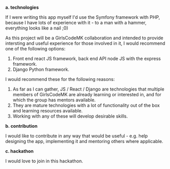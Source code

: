 **a. technologies**

If I were writing this app myself I'd use the Symfony framework with PHP, because I have lots of experience with it - to a man with a hammer, everything looks like a nail ;0)

As this project will be a GirlsCodeMK collaboration and intended to provide intersting and useful experience for those involved in it, I would recommend one of the following options:

1. Front end react JS framework, back end API node JS with the express framework.
2. Django Python framework.

I would recommend these for the following reasons:

1. As far as I can gather, JS / React / Django are technologies that multiple members of GirlsCodeMK are already learning or interested in, and for which the group has mentors available.
2. They are mature technologies with a lot of functionality out of the box and learning resources available.
3. Working with any of these will develop desirable skills.

**b. contribution**

I would like to contribute in any way that would be useful - e.g. help designing the app, implementing it and mentoring others where applicable.

**c. hackathon**

I would love to join in this hackathon.
